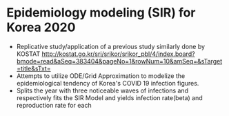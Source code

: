 # Epidemiology modeling (SIR) for Korea 2020
- Replicative study/application of a previous study similarly done by KOSTAT http://kostat.go.kr/sri/srikor/srikor_pbl/4/index.board?bmode=read&aSeq=383404&pageNo=1&rowNum=10&amSeq=&sTarget=title&sTxt= 
- Attempts to utilize ODE/Grid Approximation to modelize the epidemiological tendency of Korea's COVID 19 infection figures.
- Splits the year with three noticeable waves of infections and respectively fits the SIR Model and yields infection rate(beta) and reproduction rate for each
